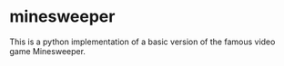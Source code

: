 # minesweeper
This is a python implementation of a basic version of the famous video game Minesweeper.
